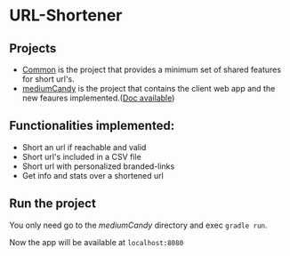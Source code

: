 # URL-Shortener

## Projects

* [Common](common) is the project that provides a minimum set of shared features for short url's.
* [mediumCandy](mediumCandy) is the project that contains the client web app and the new feaures implemented.([Doc available](mediumCandy/doc))

## Functionalities implemented:

* Short an url if reachable and valid
* Short url's included in a CSV file
* Short url with personalized branded-links
* Get info and stats over a shortened url


## Run the project
You only need go to the _mediumCandy_ directory and exec `gradle run`.

Now the app will be available at `localhost:8080`


